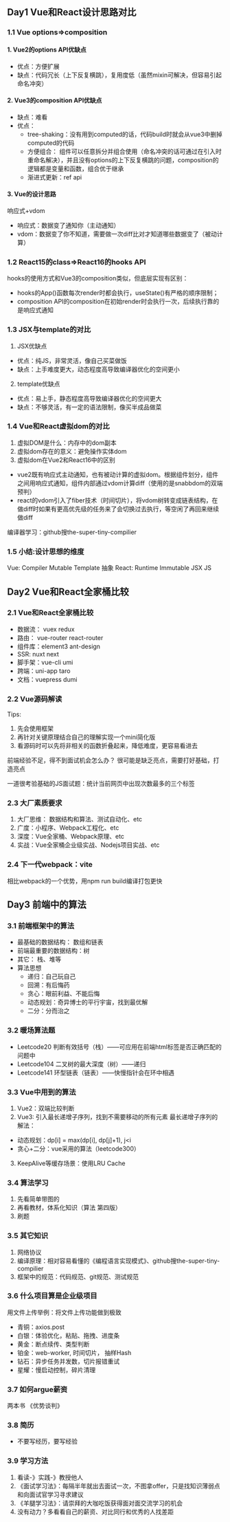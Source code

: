 ## Day1 Vue和React设计思路对比
### 1.1 Vue options=>composition
#### 1. Vue2的options API优缺点
- 优点：方便扩展
- 缺点：代码冗长（上下反复横跳），复用度低（虽然mixin可解决，但容易引起命名冲突）

#### 2. Vue3的composition API优缺点
- 缺点：难看
- 优点：
  - tree-shaking：没有用到computed的话，代码build时就会从vue3中删掉computed的代码
  - 方便组合： 组件可以任意拆分并组合使用（命名冲突的话可通过在引入时重命名解决），并且没有options的上下反复横跳的问题，composition的逻辑都是变量和函数，组合优于继承
  - 渐进式更新：ref api

#### 3. Vue的设计思路
响应式+vdom
  - 响应式：数据变了通知你（主动通知）
  - vdom：数据变了你不知道，需要做一次diff比对才知道哪些数据变了（被动计算）

### 1.2 React15的class=>React16的hooks API
hooks的使用方式和Vue3的composition类似，但底层实现有区别：
- hooks的App()函数每次render时都会执行，useState()有严格的顺序限制；
- composition API的composition在初始render时会执行一次，后续执行靠的是响应式通知

### 1.3 JSX与template的对比
1. JSX优缺点
  - 优点：纯JS，非常灵活，像自己买菜做饭
  - 缺点：上手难度更大，动态程度高导致编译器优化的空间更小

2. template优缺点
  - 优点：易上手，静态程度高导致编译器优化的空间更大
  - 缺点：不够灵活，有一定的语法限制，像买半成品做菜

### 1.4 Vue和React虚拟dom的对比
1. 虚拟DOM是什么：内存中的dom副本
2. 虚拟dom存在的意义：避免操作实体dom
3. 虚拟dom在Vue2和React16中的区别
  - vue2既有响应式主动通知，也有被动计算的虚拟dom。根据组件划分，组件之间用响应式通知，组件内部通过vdom计算diff（使用的是snabbdom的双端预判）
  - react的vdom引入了fiber技术（时间切片），将vdom树转变成链表结构，在做diff时如果有更高优先级的任务来了会切换过去执行，等空闲了再回来继续做diff

编译器学习：github搜the-super-tiny-compilier

### 1.5 小结:设计思想的维度
Vue: Compiler Mutable Template 抽象
React: Runtime Immutable JSX    JS

## Day2 Vue和React全家桶比较
### 2.1 Vue和React全家桶比较
- 数据流： vuex redux
- 路由： vue-router react-router
- 组件库：element3 ant-design
- SSR: nuxt next
- 脚手架：vue-cli umi
- 跨端：uni-app taro
- 文档：vuepress dumi

### 2.2 Vue源码解读
Tips: 
1. 先会使用框架
2. 再针对关键原理结合自己的理解实现一个mini简化版
3. 看源码时可以先将非相关的函数折叠起来，降低难度，更容易看进去

前端经验不足，得不到面试机会怎么办？
很可能是缺乏亮点，需要打好基础，打造亮点

一道很考验基础的JS面试题：统计当前网页中出现次数最多的三个标签

### 2.3 大厂素质要求
1. 大厂思维： 数据结构和算法、测试自动化、etc
2. 广度：小程序、Webpack工程化、etc
3. 深度：Vue全家桶、Webpack原理、etc
4. 实战：Vue全家桶企业级实战、Nodejs项目实战、etc

### 2.4 下一代webpack：vite
相比webpack的一个优势，用npm run build编译打包更快

## Day3 前端中的算法
### 3.1 前端框架中的算法
- 最基础的数据结构： 数组和链表
- 前端最重要的数据结构：树
- 其它： 栈、堆等
- 算法思想
  - 递归：自己玩自己
  - 回溯：有后悔药
  - 贪心：眼前利益、不能后悔
  - 动态规划：奇异博士的平行宇宙，找到最优解
  - 二分：分而治之

### 3.2 暖场算法题
- Leetcode20 判断有效括号（栈）——可应用在前端html标签是否正确匹配的问题中
- Leetcode104 二叉树的最大深度（树）——递归
- Leetcode141 环型链表（链表）——快慢指针会在环中相遇

### 3.3 Vue中用到的算法
1. Vue2：双端比较判断
2. Vue3: 引入最长递增子序列，找到不需要移动的所有元素
最长递增子序列的解法：
- 动态规划：dp[i] = max(dp[i], dp[j]+1), j<i
- 贪心+二分：vue采用的算法（leetcode300）
3. KeepAlive等缓存场景：使用LRU Cache

### 3.4 算法学习
1. 先看简单带图的
2. 再看教材，体系化知识（算法 第四版）
3. 刷题

### 3.5 其它知识
1. 网络协议
2. 编译原理：相对容易看懂的《编程语言实现模式》、github搜the-super-tiny-compilier
3. 框架中的规范：代码规范、git规范、测试规范

### 3.6 什么项目算是企业级项目
用文件上传举例：将文件上传功能做到极致
- 青铜：axios.post
- 白银：体验优化，粘贴、拖拽、进度条
- 黄金：断点续传、类型判断
- 铂金：web-worker, 时间切片， 抽样Hash
- 钻石：异步任务并发数，切片报错重试
- 星耀：慢启动控制，碎片清理

### 3.7 如何argue薪资
两本书 《优势谈判》

### 3.8 简历
- 不要写经历，要写经验

### 3.9 学习方法
1. 看读-》实践-》教授他人
2. 《面试学习法》：每隔半年就出去面试一次，不图拿offer，只是找知识薄弱点和向面试官学习寻求建议
3. 《羊腿学习法》：请崇拜的大咖吃饭获得面对面交流学习的机会
4. 没有动力？多看看自己的薪资、对比同行和优秀的人找差距